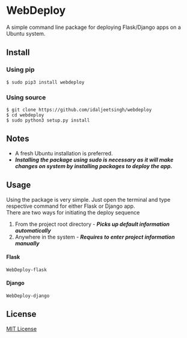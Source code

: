 # WebDeploy

A simple command line package for deploying Flask/Django apps on a Ubuntu system. <br>

## Install

### Using pip 

`$ sudo pip3 install webdeploy`

### Using source 

```
$ git clone https://github.com/idaljeetsingh/webdeploy
$ cd webdeploy
$ sudo python3 setup.py install
```

## Notes

* A fresh Ubuntu installation is preferred.
* ***Installing the package using sudo is necessary as it will make changes on system by installing packages to deploy the app.***


## Usage

Using the package is very simple. Just open the terminal and type respective command for either Flask or Django app.<br>
There are two ways for initiating the deploy sequence
1. From the project root directory - ***Picks up default information automatically***
2. Anywhere in the system - ***Requires to enter project information manually***

#### Flask

`WebDeploy-flask`

#### Django

`WebDeploy-django`

## License

[MIT License](LICENSE)